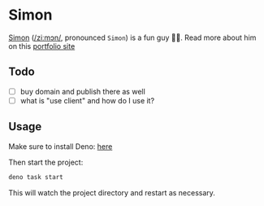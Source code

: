 # Simon

[Simon](https://portfolio-me.deno.dev)
([/ziːmɔn/](https://ipa-reader.com/?text=%5Bˈzi%CB%90m%C9%94n%5D), pronounced
`Simon`) is a fun guy 🍄‍🟫. Read more about him on this
[portfolio site](https://portfolio-me.deno.dev)

## Todo

- [ ] buy domain and publish there as well
- [ ] what is "use client" and how do I use it?

## Usage

Make sure to install Deno:
[here](https://deno.land/manual/getting_started/installation)

Then start the project:

```bash
deno task start
```

This will watch the project directory and restart as necessary.
